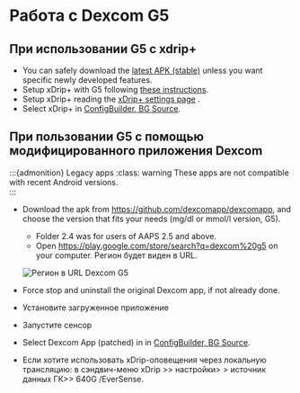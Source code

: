 # Работа с Dexcom G5

## При использовании G5 с xdrip+

-   You can safely download the [latest APK (stable)](https://xdrip-plus-updates.appspot.com/stable/xdrip-plus-latest.apk) unless you want specific newly developed features.
-   Setup xDrip+ with G5 following [these instructions](https://navid200.github.io/xDrip/docs/G5-Recommended-Settings.html).
-   Setup xDrip+ reading the [xDrip+ settings page](../Configuration/xdrip.md) .
-   Select xDrip+ in [ConfigBuilder, BG Source](../Configuration/Config-Builder.md#bg-source).

## При пользовании G5 с помощью модифицированного приложения Dexcom

:::{admonition} Legacy apps :class: warning These apps are not compatible with recent Android versions.  
:::

-   Download the apk from <https://github.com/dexcomapp/dexcomapp>, and choose the version that fits your needs (mg/dl or mmol/l version, G5).

    -   Folder 2.4 was for users of AAPS 2.5 and above.
    -   Open <https://play.google.com/store/search?q=dexcom%20g5> on your computer. Регион будет виден в URL.

    ![Регион в URL Dexcom G5](изображение:../images/DexcomG5regionURL.PNG)

-   Force stop and uninstall the original Dexcom app, if not already done.

-   Установите загруженное приложение

-   Запустите сенсор

- Select Dexcom App (patched) in in [ConfigBuilder, BG Source](../Configuration/Config-Builder.md#bg-source).

-   Если хотите использовать xDrip-оповещения через локальную трансляцию: в сэндвич-меню xDrip >> настройки> > источник данных ГК>> 640G /EverSense.
